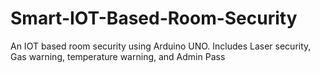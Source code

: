 # Smart-IOT-Based-Room-Security
An IOT based room security using Arduino UNO. Includes Laser security, Gas warning, temperature warning, and Admin Pass 
